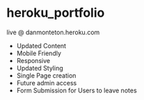 # heroku_portfolio

live @ danmonteton.heroku.com

- Updated Content
- Mobile Friendly
- Responsive
- Updated Styling
- Single Page creation
- Future admin access
- Form Submission for Users to leave notes
